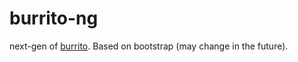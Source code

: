 # burrito-ng

next-gen of [burrito](https://github.com/fly/burrito). Based on bootstrap (may
change in the future).
